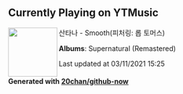 ## Currently Playing on YTMusic

[<img align="left" width="100" src="https://lh3.googleusercontent.com/Of3zBUDoSRn5QKgEXb0TXkf7ttAikU2W8l34MfXbODX6jtN0cXTMduyXEOEHqzOgBY5hVySW3yh6YJEU">](https://music.youtube.com/watch?v=mom2TLs3Fi0)

산타나 - Smooth(피처링: 롭 토머스)

**Albums**: Supernatural (Remastered)

Last updated at 03/11/2021 15:25

#### Generated with [20chan/github-now](https://github.com/20chan/github-now)


<!--
**20chan/20chan** is a ✨ _special_ ✨ repository because its `README.md` (this file) appears on your GitHub profile.

Here are some ideas to get you started:

- 🔭 I’m currently working on ...
- 🌱 I’m currently learning ...
- 👯 I’m looking to collaborate on ...
- 🤔 I’m looking for help with ...
- 💬 Ask me about ...
- 📫 How to reach me: ...
- 😄 Pronouns: ...
- ⚡ Fun fact: ...
-->
